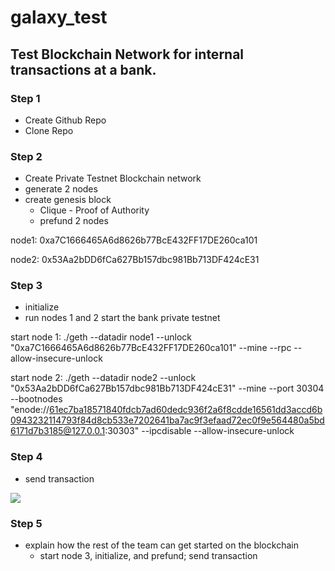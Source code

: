 # galaxy_test
## Test Blockchain Network for internal transactions at a bank. 

### Step 1 
- Create Github Repo
- Clone Repo 

### Step 2 
- Create Private Testnet Blockchain network
- generate 2 nodes 
- create genesis block
  - Clique - Proof of Authority 
  - prefund 2 nodes 

node1: 0xa7C1666465A6d8626b77BcE432FF17DE260ca101


node2: 0x53Aa2bDD6fCa627Bb157dbc981Bb713DF424cE31



### Step 3 
- initialize
- run nodes 1 and 2 start the bank private testnet

start node 1:
./geth --datadir node1 --unlock "0xa7C1666465A6d8626b77BcE432FF17DE260ca101" --mine --rpc --allow-insecure-unlock

start node 2:
./geth --datadir node2 --unlock "0x53Aa2bDD6fCa627Bb157dbc981Bb713DF424cE31" --mine --port 30304 --bootnodes "enode://61ec7ba18571840fdcb7ad60dedc936f2a6f8cdde16561dd3accd6b0943232114793f84d8cb533e7202641ba7ac9f3efaad72ec0f9e564480a5bd6171d7b3185@127.0.0.1:30303" --ipcdisable --allow-insecure-unlock



### Step 4 
- send transaction 

![](http://localhost:8888/lab/tree/Blockchain/galaxy_test/successful_transaction.png)

### Step 5 
- explain how the rest of the team can get started on the blockchain
    - start node 3, initialize, and prefund; send transaction